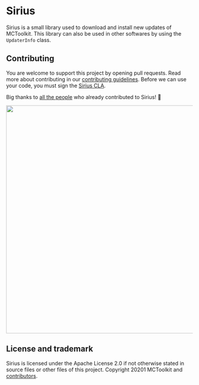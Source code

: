 # Sirius
Sirius is a small library used to download and install new updates of MCToolkit.
This library can also be used in other softwares by using the `UpdaterInfo` class.

## Contributing

You are welcome to support this project by opening pull requests. Read more about contributing in our [contributing guidelines](CONTRIBUTING.md).
Before we can use your code, you must sign the [Sirius CLA](https://cla-assistant.io/github/webhook/Sirius).

Big thanks to [all the people](https://github.com/Team-MCToolkit/Sirius/graphs/contributors) who already contributed to Sirius! 💚

<a href="https://github.com/Team-MCToolkit/Sirius/graphs/contributors">
  <img src="hhttps://contrib.rocks/image?repo=Team-MCToolkit/Sirius" width="615"/>
</a>

## License and trademark

Sirius is licensed under the Apache License 2.0 if not otherwise stated in source files or other files of this project. Copyright 20201 MCToolkit and [contributors](https://github.com/Team-MCToolkit/Sirius/graphs/contributors).
